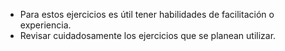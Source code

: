 
* Para estos ejercicios es útil tener habilidades de facilitación o experiencia.
* Revisar cuidadosamente los ejercicios que se planean utilizar.
